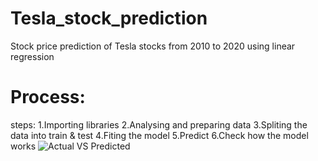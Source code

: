 # Tesla_stock_prediction
Stock price prediction of Tesla stocks from 2010 to 2020 using linear regression
# Process:
steps:
1.Importing libraries
2.Analysing and preparing data
3.Spliting the data into train & test
4.Fiting the model
5.Predict
6.Check how the model works
![Actual VS Predicted](https://user-images.githubusercontent.com/89032165/151706048-56c89496-417a-4eb4-b17a-06bf21fe66a6.png)
